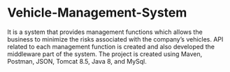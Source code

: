 # Vehicle-Management-System

It is a system that provides management functions which allows the business to minimize the risks associated with the company’s vehicles. API related to each management function is created and also developed the middleware part of the system. The project is created using Maven, Postman, JSON, Tomcat 8.5, Java 8, and MySql.
